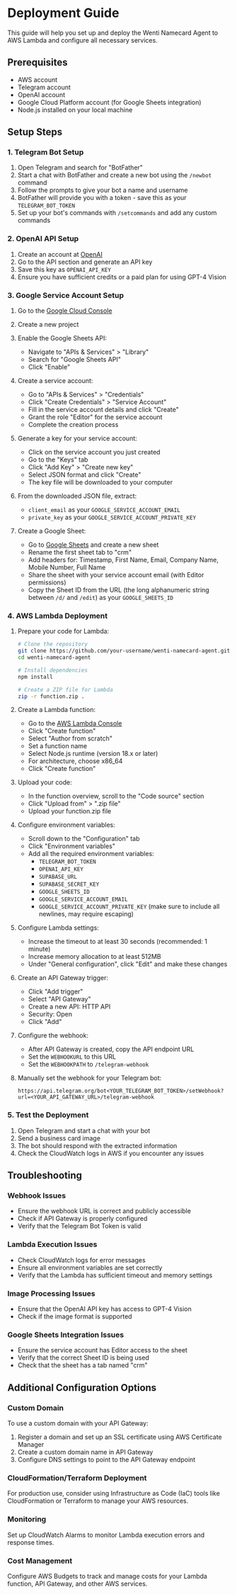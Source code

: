 # Deployment Guide

This guide will help you set up and deploy the Wenti Namecard Agent to AWS Lambda and configure all necessary services.

## Prerequisites

- AWS account
- Telegram account
- OpenAI account
- Google Cloud Platform account (for Google Sheets integration)
- Node.js installed on your local machine

## Setup Steps

### 1. Telegram Bot Setup

1. Open Telegram and search for "BotFather"
2. Start a chat with BotFather and create a new bot using the `/newbot` command
3. Follow the prompts to give your bot a name and username
4. BotFather will provide you with a token - save this as your `TELEGRAM_BOT_TOKEN`
5. Set up your bot's commands with `/setcommands` and add any custom commands


### 2. OpenAI API Setup

1. Create an account at [OpenAI](https://openai.com/)
2. Go to the API section and generate an API key
3. Save this key as `OPENAI_API_KEY`
4. Ensure you have sufficient credits or a paid plan for using GPT-4 Vision

### 3. Google Service Account Setup

1. Go to the [Google Cloud Console](https://console.cloud.google.com/)
2. Create a new project
3. Enable the Google Sheets API:
   - Navigate to "APIs & Services" > "Library"
   - Search for "Google Sheets API"
   - Click "Enable"

4. Create a service account:
   - Go to "APIs & Services" > "Credentials"
   - Click "Create Credentials" > "Service Account"
   - Fill in the service account details and click "Create"
   - Grant the role "Editor" for the service account
   - Complete the creation process

5. Generate a key for your service account:
   - Click on the service account you just created
   - Go to the "Keys" tab
   - Click "Add Key" > "Create new key"
   - Select JSON format and click "Create"
   - The key file will be downloaded to your computer

6. From the downloaded JSON file, extract:
   - `client_email` as your `GOOGLE_SERVICE_ACCOUNT_EMAIL`
   - `private_key` as your `GOOGLE_SERVICE_ACCOUNT_PRIVATE_KEY`

7. Create a Google Sheet:
   - Go to [Google Sheets](https://sheets.google.com/) and create a new sheet
   - Rename the first sheet tab to "crm"
   - Add headers for: Timestamp, First Name, Email, Company Name, Mobile Number, Full Name
   - Share the sheet with your service account email (with Editor permissions)
   - Copy the Sheet ID from the URL (the long alphanumeric string between `/d/` and `/edit`) as your `GOOGLE_SHEETS_ID`

### 4. AWS Lambda Deployment

1. Prepare your code for Lambda:
   ```bash
   # Clone the repository
   git clone https://github.com/your-username/wenti-namecard-agent.git
   cd wenti-namecard-agent
   
   # Install dependencies
   npm install
   
   # Create a ZIP file for Lambda
   zip -r function.zip .
   ```

2. Create a Lambda function:
   - Go to the [AWS Lambda Console](https://console.aws.amazon.com/lambda)
   - Click "Create function"
   - Select "Author from scratch"
   - Set a function name
   - Select Node.js runtime (version 18.x or later)
   - For architecture, choose x86_64
   - Click "Create function"

3. Upload your code:
   - In the function overview, scroll to the "Code source" section
   - Click "Upload from" > ".zip file"
   - Upload your function.zip file

4. Configure environment variables:
   - Scroll down to the "Configuration" tab
   - Click "Environment variables"
   - Add all the required environment variables:
     - `TELEGRAM_BOT_TOKEN`
     - `OPENAI_API_KEY`
     - `SUPABASE_URL`
     - `SUPABASE_SECRET_KEY`
     - `GOOGLE_SHEETS_ID`
     - `GOOGLE_SERVICE_ACCOUNT_EMAIL`
     - `GOOGLE_SERVICE_ACCOUNT_PRIVATE_KEY` (make sure to include all newlines, may require escaping)

5. Configure Lambda settings:
   - Increase the timeout to at least 30 seconds (recommended: 1 minute)
   - Increase memory allocation to at least 512MB
   - Under "General configuration", click "Edit" and make these changes

6. Create an API Gateway trigger:
   - Click "Add trigger"
   - Select "API Gateway"
   - Create a new API: HTTP API
   - Security: Open
   - Click "Add"

7. Configure the webhook:
   - After API Gateway is created, copy the API endpoint URL
   - Set the `WEBHOOKURL` to this URL
   - Set the `WEBHOOKPATH` to `/telegram-webhook`

8. Manually set the webhook for your Telegram bot:
   ```
   https://api.telegram.org/bot<YOUR_TELEGRAM_BOT_TOKEN>/setWebhook?url=<YOUR_API_GATEWAY_URL>/telegram-webhook
   ```

### 5. Test the Deployment

1. Open Telegram and start a chat with your bot
2. Send a business card image
3. The bot should respond with the extracted information
4. Check the CloudWatch logs in AWS if you encounter any issues

## Troubleshooting

### Webhook Issues
- Ensure the webhook URL is correct and publicly accessible
- Check if API Gateway is properly configured
- Verify that the Telegram Bot Token is valid

### Lambda Execution Issues
- Check CloudWatch logs for error messages
- Ensure all environment variables are set correctly
- Verify that the Lambda has sufficient timeout and memory settings

### Image Processing Issues
- Ensure that the OpenAI API key has access to GPT-4 Vision
- Check if the image format is supported

### Google Sheets Integration Issues
- Ensure the service account has Editor access to the sheet
- Verify that the correct Sheet ID is being used
- Check that the sheet has a tab named "crm"

## Additional Configuration Options

### Custom Domain
To use a custom domain with your API Gateway:
1. Register a domain and set up an SSL certificate using AWS Certificate Manager
2. Create a custom domain name in API Gateway
3. Configure DNS settings to point to the API Gateway endpoint

### CloudFormation/Terraform Deployment
For production use, consider using Infrastructure as Code (IaC) tools like CloudFormation or Terraform to manage your AWS resources.

### Monitoring
Set up CloudWatch Alarms to monitor Lambda execution errors and response times.

### Cost Management
Configure AWS Budgets to track and manage costs for your Lambda function, API Gateway, and other AWS services.